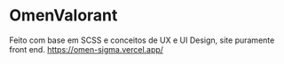 # OmenValorant

Feito com base em SCSS e conceitos de UX e UI Design, site puramente front end.
https://omen-sigma.vercel.app/
